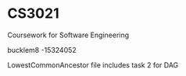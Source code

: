 # CS3021
Coursework for Software Engineering

bucklem8 -15324052

LowestCommonAncestor file includes task 2 for DAG

